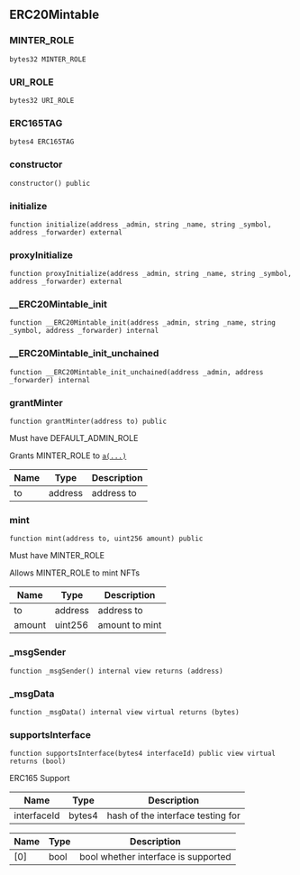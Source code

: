 ## ERC20Mintable

### MINTER_ROLE

```solidity
bytes32 MINTER_ROLE
```

### URI_ROLE

```solidity
bytes32 URI_ROLE
```

### ERC165TAG

```solidity
bytes4 ERC165TAG
```

### constructor

```solidity
constructor() public
```

### initialize

```solidity
function initialize(address _admin, string _name, string _symbol, address _forwarder) external
```

### proxyInitialize

```solidity
function proxyInitialize(address _admin, string _name, string _symbol, address _forwarder) external
```

### __ERC20Mintable_init

```solidity
function __ERC20Mintable_init(address _admin, string _name, string _symbol, address _forwarder) internal
```

### __ERC20Mintable_init_unchained

```solidity
function __ERC20Mintable_init_unchained(address _admin, address _forwarder) internal
```

### grantMinter

```solidity
function grantMinter(address to) public
```

Must have DEFAULT_ADMIN_ROLE

Grants MINTER_ROLE to [`a(...)`](#a)

| Name | Type | Description |
| ---- | ---- | ----------- |
| to | address | address to |

### mint

```solidity
function mint(address to, uint256 amount) public
```

Must have MINTER_ROLE

Allows MINTER_ROLE to mint NFTs

| Name | Type | Description |
| ---- | ---- | ----------- |
| to | address | address to |
| amount | uint256 | amount to mint |

### _msgSender

```solidity
function _msgSender() internal view returns (address)
```

### _msgData

```solidity
function _msgData() internal view virtual returns (bytes)
```

### supportsInterface

```solidity
function supportsInterface(bytes4 interfaceId) public view virtual returns (bool)
```

ERC165 Support

| Name | Type | Description |
| ---- | ---- | ----------- |
| interfaceId | bytes4 | hash of the interface testing for |

| Name | Type | Description |
| ---- | ---- | ----------- |
| [0] | bool | bool whether interface is supported |

